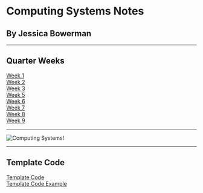# Computing Systems Notes
## By Jessica Bowerman
---

## Quarter Weeks
[Week 1](w1.md) <br>
[Week 2](w2.md) <br>
[Week 3](w3.md) <br>
[Week 5](w5.md) <br>
[Week 6](w6.md) <br>
[Week 7](w7.md) <br>
[Week 8](w8.md) <br>
[Week 9](w9.md) <br>


---

![Computing Systems!](http://ai.business/wp-content/uploads/2017/01/BrainComputer.jpg)

---
## Template Code
[Template Code](https://raw.githubusercontent.com/jbowerman23/Computing-Systems/gh-pages/example.md) <br>
[Template Code Example](example.md)
